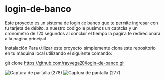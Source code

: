# login-de-banco
Este proyecto es un sistema de login de banco que te permite ingresar con tu tarjeta de débito. a nuestro codigo le pusimos un captcha y un cronometro
de 120 segundos al concluir el tiempo la pagina te redirecionara a la pagina principal.


Instalación
Para utilizar este proyecto, simplemente clona este repositorio en tu máquina 
local utilizando el siguiente comando:


git 
 clone 
https://github.com/rayvega20/login-de-banco.git



![Captura de pantalla (278)](https://user-images.githubusercontent.com/90875621/224804697-46c75bca-4ad4-4ad0-a8ce-3d48f1c29e4e.png)
![Captura de pantalla (277)](https://user-images.githubusercontent.com/90875621/224804723-a35c46f5-577d-4746-9880-92d59b736dd0.png)
